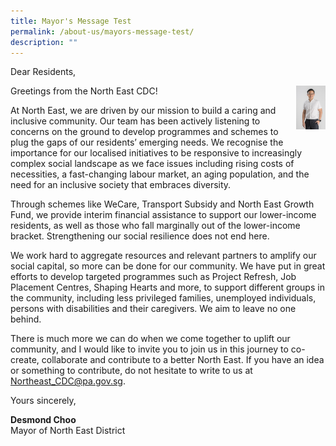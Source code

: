 ```yaml
---
title: Mayor's Message Test
permalink: /about-us/mayors-message-test/
description: ""
---
```

Dear Residents,

<img align="right" height="70" src="images/About%20Us/Mayor%20Desmond%20Choo%20(cropped).jpg">

Greetings from the North East CDC!

At North East, we are driven by our mission to build a caring and inclusive community. Our team has been actively listening to concerns on the ground to develop programmes and schemes to plug the gaps of our residents’ emerging needs. We recognise the importance for our localised initiatives to be responsive to increasingly complex social landscape as we face issues including rising costs of necessities, a fast-changing labour market, an aging population, and the need for an inclusive society that embraces diversity.

Through schemes like WeCare, Transport Subsidy and North East Growth Fund, we provide interim financial assistance to support our lower-income residents, as well as those who fall marginally out of the lower-income bracket. Strengthening our social resilience does not end here.

We work hard to aggregate resources and relevant partners to amplify our social capital, so more can be done for our community. We have put in great efforts to develop targeted programmes such as Project Refresh, Job Placement Centres, Shaping Hearts and more, to support different groups in the community, including less privileged families, unemployed individuals, persons with disabilities and their caregivers. We aim to leave no one behind.

There is much more we can do when we come together to uplift our community, and I would like to invite you to join us in this journey to co-create, collaborate and contribute to a better North East. If you have an idea or something to contribute, do not hesitate to write to us at Northeast_CDC@pa.gov.sg.

Yours sincerely,

**Desmond Choo**</br>
Mayor of North East District